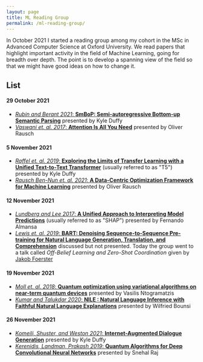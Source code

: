 ```yaml
---
layout: page
title: ML Reading Group
permalink: /ml-reading-group/
---
```


In October 2021 I started a reading group among my cohort in the MSc in Advanced Computer Science at Oxford University. We read papers that highlight important activity in the field of Machine Learning, going for breadth over depth. The point is to develop a spanning view of the field so that we might have good ideas on how to change it.

## List

#### 29 October 2021
* [_Rubin and Berant 2021_: **SmBoP: Semi-autoregressive Bottom-up Semantic Parsing**][SmBoP] presented by Kyle Duffy
* [_Vaswani et. al. 2017_: **Attention Is All You Need**][transformers] presented by Oliver Rausch

#### 5 November 2021
* [_Raffel et. al. 2019_: **Exploring the Limits of Transfer Learning with a Unified Text-to-Text Transformer**][T5] (usually referred to as "T5") presented by Kyle Duffy
* [_Rausch Ben-Nun et. al. 2021_: **A Data-Centric Optimization Framework for Machine Learning**][data-centric-optimization] presented by Oliver Rausch

#### 12 November 2021
* [_Lundberg and Lee 2017_: **A Unified Approach to Interpreting Model Predictions**][SHAP] (usually referred to as "SHAP") presented by Fernando Almansa
* [_Lewis et. al. 2019_: **BART: Denoising Sequence-to-Sequence Pre-training for Natural Language Generation, Translation, and Comprehension**][BART] discussed but not presented. Today the group went to a talk called _Off-Belief Learning and Zero-Shot Coordination_ given by [Jakob Foerster][foerster]

#### 19 November 2021
* [_Moll et. al. 2018_: **Quantum optimization using variational algorithms on near-term quantum devices**][quantum-optim] presented by Vasilis Ntogramatzis
* [_Kumar and Talukdar 2020_: **NILE : Natural Language Inference with Faithful Natural Language Explanations**][NILE] presented by Wilfried Bounsi

#### 26 November 2021
* [_Komeili, Shuster, and Weston 2021_: **Internet-Augmented Dialogue Generation**][dialogue-gen] presented by Kyle Duffy
* [_Kerenidis, Landman, Prakash 2019_: **Quantum Algorithms for Deep Convolutional Neural Networks**][quantum-cnn] presented by Snehal Raj



[SmBoP]: https://arxiv.org/abs/2010.12412
[transformers]: https://arxiv.org/abs/1706.03762
[T5]: https://arxiv.org/abs/1910.10683
[data-centric-optimization]: https://arxiv.org/abs/2110.10802
[SHAP]: https://arxiv.org/abs/1705.07874
[BART]: https://arxiv.org/abs/1910.13461
[quantum-optim]: https://iopscience.iop.org/article/10.1088/2058-9565/aab822
[NILE]: https://aclanthology.org/2020.acl-main.771/
[dialogue-gen]: https://arxiv.org/abs/2107.07566
[quantum-cnn]: https://arxiv.org/abs/1911.01117

[foerster]: https://www.jakobfoerster.com/
